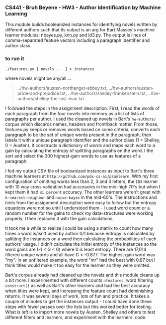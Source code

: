 ### CS441 - Bruh Beyene - HW3 - Author Identification by Machine Learning 
This module builds booleanized instances for identifying novels written by different authors such that its output is an arg for Bart Massey's machine learner modules: nbayes.py, knn.py and id3.py. The output is lines of comma-separated feature vectors including a paragraph identifier and author class.

### to run it

`./features.py [ novels ... ] > instances`

where novels might be any/all ...
> ../hw-authors/austen-northanger-abbey.txt, 
> ../hw-authors/austen-pride-and-prejudice.txt, 
> ../hw-authors/shelley-frankenstein.txt, 
> ../hw-authors/shelley-the-last-man.txt

I followed the steps in the assignment description. First, I read the words of each paragraph from the four novels into memory as a list of lists of paragraphs per author. I used the cleaned up novels in Bart's `hw-authors/` corpus which discards names, headers and front/back matter. From those, features.py keeps or removes words based on some criteria, converts each paragraph to be the set of unique words present in the paragraph, then labels it with a unique paragraph identifier and the author class (1 = Shelley, 0 = Austen). It constructs a dictionary of words and maps each word to a gain by calculating the entropy of splitting paragraphs on the word. I the sort and select the 300 highest-gain words to use as features of a paragraph.

I fed my output CSV file of booleanized instances as input to Bart's three machine learners at `http://github.com/pdx-cs-ai/psamlearn`. With my first configuration of omitting words less than 2, 3 and 4 letters, the `ID3` learner with 10 way cross validation had accuracies in the mid-high 70's but when I kept them it had `81 percent` accuracy. The other learners weren't great with `k-nearest-neighbor` and `naive-bayes` in the mid-60's. The instructions and hints from the assignment description were easy to follow but the entropy equations were not so until I understood them - I used word count or a random number for the gains to check my data-structures were working properly. I then replaced it with the gain calculations.

It took me a while to realize I could be using a matrix to count how many times a word is/isn't used by author 0/1 because entropy is calculated by splitting the instances on a word then calculating the probabilities of each authors' usage. I didn't calculate the initial entropy of the instances so the word gains are (-1 < G < 0) where 0 is least entropy. There are 17,014 filtered unique words and all have G < -0.877. The highest gain word was "my". In an unfiltered example, the word "mr" had the best with 0.87 but I think titles would make it too easy for the learner so they were omitted.

Bart's corpus already had cleaned up the novels and this module cleans up a bit more. I experimented with different counts `nfeatures`, word filtering `construct()` as well as Bart's other learners and had the best accuracy when titles were kept, and increasing the feature count had deminishing returns. It was several days of work, lots of fun and practice. It takes a couple of minutes to get the instances output - I could have done these steps with fewer passes over the lists but this worked better for testing. What is left is to import more novels by Austen, Shelley and others to test different filters and learners, and experiment with the learners' code.
